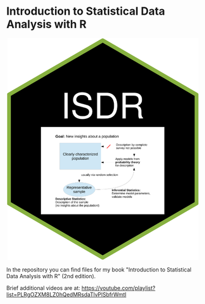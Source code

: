 # Introduction to Statistical Data Analysis with R

<p align="center"><img src="hex-ISDR.png" width="500"></p>

In the repository you can find files for my book "Introduction to Statistical Data Analysis with R" (2nd edition).

Brief additional videos are at: <https://youtube.com/playlist?list=PLRgOZXM8LZ0hQedMRsdaTlvPISbfrWmtl>


